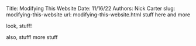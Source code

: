 Title: Modifying This Website
Date: 11/16/22
Authors: Nick Carter
slug: modifying-this-website
url: modifying-this-website.html
stuff here and more

look, stuff!

also, stuff!  more stuff